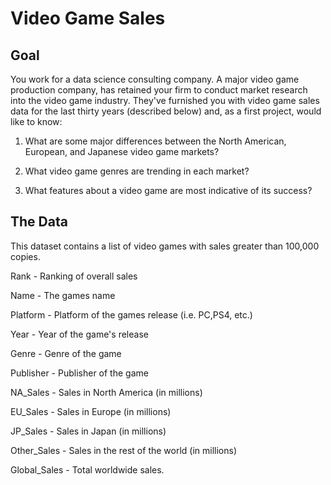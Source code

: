 # Video Game Sales

## Goal

You work for a data science consulting company. A major video game production company, has retained your firm to conduct market research into the video game industry. They've furnished you with video game sales data for the last thirty years (described below) and, as a first project, would like to know:

1. What are some major differences between the North American, European, and Japanese video game markets?

2. What video game genres are trending in each market? 

3. What features about a video game are most indicative of its success?


## The Data

This dataset contains a list of video games with sales greater than 100,000 copies.

Rank - Ranking of overall sales

Name - The games name

Platform - Platform of the games release (i.e. PC,PS4, etc.)

Year - Year of the game's release

Genre - Genre of the game

Publisher - Publisher of the game

NA_Sales - Sales in North America (in millions)

EU_Sales - Sales in Europe (in millions)

JP_Sales - Sales in Japan (in millions)

Other_Sales - Sales in the rest of the world (in millions)

Global_Sales - Total worldwide sales.

